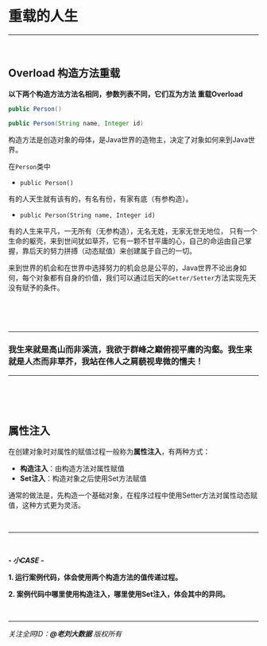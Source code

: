 # 重载的人生

---

<br>

## Overload 构造方法重载

**以下两个构造方法方法名相同，参数列表不同，它们互为方法 重载Overload**

```java
public Person()

public Person(String name, Integer id)
```

构造方法是创造对象的母体，是Java世界的造物主，决定了对象如何来到Java世界。

在`Person`类中

- `public Person()`

有的人天生就有该有的，有名有份，有家有底（有参构造）。

- `public Person(String name, Integer id)`

有的人生来平凡，一无所有（无参构造），无名无姓，无家无世无地位， 只有一个生命的躯壳，来到世间犹如草芥，它有一颗不甘平庸的心，自己的命运由自己掌握，靠后天的努力拼搏（动态赋值）来创建属于自己的一切。

来到世界的机会和在世界中选择努力的机会总是公平的，Java世界不论出身如何，每个对象都有自身的价值，我们可以通过后天的`Getter/Setter`方法实现先天没有赋予的条件。

<br>
<br>
<br>

---

### 我生来就是高山而非溪流，我欲于群峰之巅俯视平庸的沟壑。我生来就是人杰而非草芥，我站在伟人之肩藐视卑微的懦夫！

---

<br>
<br>
<br>

## 属性注入

在创建对象时对属性的赋值过程一般称为**属性注入**，有两种方式：

- **构造注入**：由构造方法对属性赋值
- **Set注入**：构造对象之后使用Set方法赋值

通常的做法是，先构造一个基础对象，在程序过程中使用Setter方法对属性动态赋值，这种方式更为灵活。

<br>

---

<br>

***- 小CASE -***

**1. 运行案例代码，体会使用两个构造方法的值传递过程。**

**2. 案例代码中哪里使用构造注入，哪里使用Set注入，体会其中的异同。**

<br>

---

_关注全网ID：**@老刘大数据** 版权所有_